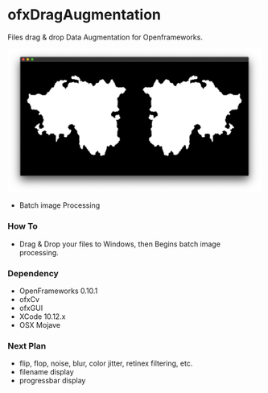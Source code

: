 # ofxDragAugmentation
Files drag &amp; drop Data Augmentation for Openframeworks.

![batch processing]( https://github.com/bemoregt/ofxDragAugmentation/blob/master/sample.png "ROIGraph2")
- Batch image Processing

### How To
- Drag & Drop your files to Windows, then Begins batch image processing.

### Dependency
- OpenFrameworks 0.10.1
- ofxCv
- ofxGUI
- XCode 10.12.x
- OSX Mojave

### Next Plan
- flip, flop, noise, blur, color jitter, retinex filtering, etc.
- filename display
- progressbar display


